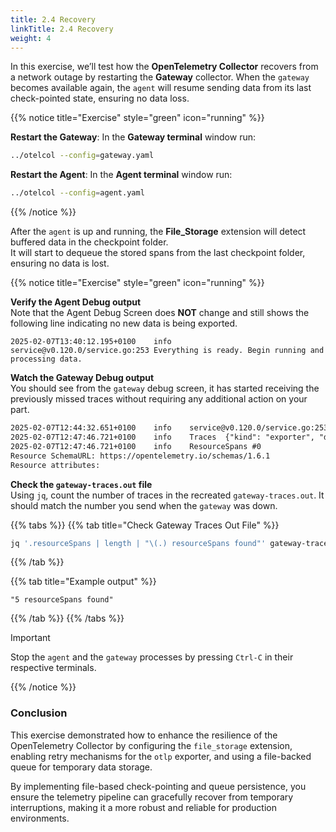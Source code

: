 ```yaml
---
title: 2.4 Recovery
linkTitle: 2.4 Recovery
weight: 4
---
```


In this exercise, we’ll test how the **OpenTelemetry Collector** recovers from a network outage by restarting the **Gateway** collector. When the `gateway` becomes available again, the `agent` will resume sending data from its last check-pointed state, ensuring no data loss.

{{% notice title="Exercise" style="green" icon="running" %}}

**Restart the Gateway**: In the **Gateway terminal** window run:

```bash {title="Gateway"}
../otelcol --config=gateway.yaml
```

**Restart the Agent**: In the **Agent terminal** window run:

```bash { title="Start the Agent" }
../otelcol --config=agent.yaml
```

{{% /notice %}}

After the `agent` is up and running, the **File_Storage** extension will detect buffered data in the checkpoint folder.  
It will start to dequeue the stored spans from the last checkpoint folder, ensuring no data is lost.

{{% notice title="Exercise" style="green" icon="running" %}}

**Verify the Agent Debug output**  
Note that the Agent Debug Screen does **NOT** change and still shows the following line indicating no new data is being exported.
  
  ```text
  2025-02-07T13:40:12.195+0100    info    service@v0.120.0/service.go:253 Everything is ready. Begin running and processing data.
  ```

**Watch the Gateway Debug output**  
You should see from the `gateway` debug screen, it has started receiving the previously missed traces without requiring any additional action on your part.  

  ```txt
  2025-02-07T12:44:32.651+0100    info    service@v0.120.0/service.go:253 Everything is ready. Begin running and processing data.
  2025-02-07T12:47:46.721+0100    info    Traces  {"kind": "exporter", "data_type": "traces", "name": "debug", "resource spans": 4, "spans": 4}
  2025-02-07T12:47:46.721+0100    info    ResourceSpans #0
  Resource SchemaURL: https://opentelemetry.io/schemas/1.6.1
  Resource attributes:
  ```

**Check the `gateway-traces.out` file**  
Using `jq`, count the number of traces in the recreated `gateway-traces.out`. It should match the number you send when the `gateway` was down.

{{% tabs %}}
{{% tab title="Check Gateway Traces Out File" %}}

```bash
jq '.resourceSpans | length | "\(.) resourceSpans found"' gateway-traces.out
```

{{% /tab %}}

{{% tab title="Example output" %}}

```text
"5 resourceSpans found"
```

{{% /tab %}}
{{% /tabs %}}

> [!IMPORTANT]
> Stop the `agent` and the `gateway` processes by pressing `Ctrl-C` in their respective terminals.

{{% /notice %}}

### Conclusion

This exercise demonstrated how to enhance the resilience of the OpenTelemetry Collector by configuring the `file_storage` extension, enabling retry mechanisms for the `otlp` exporter, and using a file-backed queue for temporary data storage.

By implementing file-based check-pointing and queue persistence, you ensure the telemetry pipeline can gracefully recover from temporary interruptions, making it a more robust and reliable for production environments.
